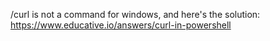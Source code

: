 /curl is not a command for windows, and here's the solution:
https://www.educative.io/answers/curl-in-powershell
